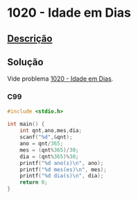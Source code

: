 # 1020 - Idade em Dias

## [Descrição](https://www.beecrowd.com.br/judge/pt/problems/view/1020)

## Solução

Vide problema [1020 - Idade em Dias](../1020/README.md).

### C99

```c
#include <stdio.h>
 
int main() {
    int qnt,ano,mes,dia;
    scanf("%d",&qnt);
    ano = qnt/365;
    mes = (qnt%365)/30;
    dia = (qnt%365)%30;
    printf("%d ano(s)\n", ano);
	printf("%d mes(es)\n", mes);
	printf("%d dia(s)\n", dia);
    return 0;
}


```
